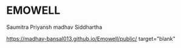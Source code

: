 # EMOWELL

Saumitra
Priyansh
madhav
Siddhartha


https://madhav-bansal013.github.io/Emowell/public/ target="blank"
